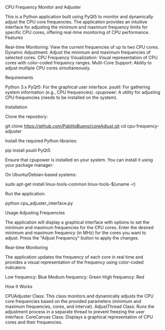CPU Frequency Monitor and Adjuster

This is a Python application built using PyQt5 to monitor and dynamically adjust the CPU core frequencies. The application provides an intuitive interface for adjusting the minimum and maximum frequency limits for specific CPU cores, offering real-time monitoring of CPU performance.
Features

Real-time Monitoring: View the current frequencies of up to two CPU cores.
Dynamic Adjustment: Adjust the minimum and maximum frequencies of selected cores.
CPU Frequency Visualization: Visual representation of CPU cores with color-coded frequency ranges.
Multi-Core Support: Ability to adjust multiple CPU cores simultaneously.

Requirements

Python 3.x
PyQt5: For the graphical user interface.
psutil: For gathering system information (e.g., CPU frequencies).
cpupower: A utility for adjusting CPU frequencies (needs to be installed on the system).

Installation

Clone the repository:

git clone https://github.com/PablitoBueno/coreAdjust.git
cd cpu-frequency-adjuster

Install the required Python libraries:

pip install psutil PyQt5

Ensure that cpupower is installed on your system. You can install it using your package manager:

On Ubuntu/Debian-based systems:

sudo apt-get install linux-tools-common linux-tools-$(uname -r)

Run the application:

python cpu_adjuster_interface.py

Usage
Adjusting Frequencies

The application will display a graphical interface with options to set the minimum and maximum frequencies for the CPU cores.
Enter the desired minimum and maximum frequency (in MHz) for the cores you want to adjust.
Press the "Adjust Frequency" button to apply the changes.

Real-time Monitoring

The application updates the frequency of each core in real time and provides a visual representation of the frequency using color-coded indicators:

Low frequency: Blue
Medium frequency: Green
High frequency: Red

How It Works

CPUAdjuster Class: This class monitors and dynamically adjusts the CPU core frequencies based on the provided parameters (minimum and maximum frequencies, cores, and interval).
AdjustThread Class: Runs the adjustment process in a separate thread to prevent freezing the user interface.
CoreCanvas Class: Displays a graphical representation of CPU cores and their frequencies.

